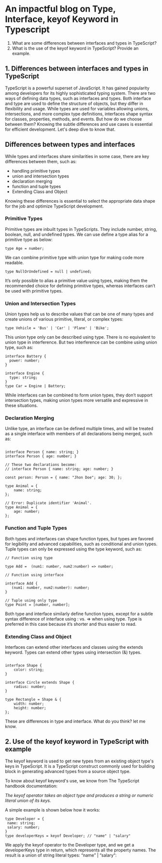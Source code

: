 # An impactful blog on Type, Interface, keyof Keyword in Typescript


1. What are some differences between interfaces and types in TypeScript?
2. What is the use of the keyof keyword in TypeScript? Provide an example.

## 1. Differences between interfaces and types in TypeScript

TypeScript is a powerful superset of JavaScript. It has gained popularity among developers for its highly sophisticated typing system. There are two ways of defining data types, such as interfaces and types. Both interface and type are used to define the structure of objects, but they differ in flexibility and usage. While types are used for variables allowing unions, intersections, and more complex type definitions, interfaces shape syntax for classes, properties, methods, and events. But how do we choose between them? Knowing the subtle differences and use cases is essential for efficient development. Let's deep dive to know that.

## Differences between types and interfaces
While types and interfaces share similarities in some case, there are key differences between them, such as:

- handling primitive types
- union and intersection types
- declaration merging
- function and tuple types
- Extending Class and Object

Knowing these differences is essential to select the appropriate data shape for the job and optimize TypeScript development.

### Primitive Types

Primitive types are inbuilt types in TypeScripts. They include number, string, boolean, null, and undefined types.
We can use define a type alias for a primitive type as below:

```
type Age = number;

```
We can combine primitive type with union type for making code more readable.

```
type NullOrUndefined = null | undefined;

```

It’s only possible to alias a primitive value using types, making them the recommended choice for defining primitive types, whereas interfaces can’t be used with primitive types.


### Union and Intersection Types

Union types help us to describe values that can be one of many types and create unions of various primitive, literal, or complex types:

```
type Vehicle = 'Bus' | 'Car' | 'Plane' | 'Bike';

```

This union type only can be described using type. There is no equivalent to union type in interference. But two interference can be combine using union type, such as:

```
interface Battery {
  power: number;
}

interface Engine {
  type: string;
}
type Car = Engine | Battery;

```

While interfaces can be combined to form union types, they don’t support intersection types, making union types more versatile and expressive in these situations.

### Declaration Merging

Unlike type, an interface can be defined multiple times, and will be treated as a single interface with members of all declarations being merged, such as:

```

interface Person { name: string; }
interface Person { age: number; }

// These two declarations become:
// interface Person { name: string; age: number; }

const person: Person = { name: "Jhon Doe"; age: 30; };

type Animal = {
    name: string;
};

// Error: Duplicate identifier 'Animal'.    
type Animal = { 
    age: number;
};

```

### Function and Tuple Types

Both types and interfaces can shape function types, but types are favored for legibility and advanced capabilities, such as conditional and union types. Tuple types can only be expressed using the type keyword, such as:

```
// Function using type

type Add =  (num1: number, num2:number) => number;

// Function using interface

interface Add {
   (num1: number, num2:number): number;
}

// Tuple using only type
type Point = [number, number];

```

Both type and interface similarly define function types, except for a subtle syntax difference of interface using : vs. => when using type. Type is preferred in this case because it’s shorter and thus easier to read.

### Extending Class and Object

Interfaces can extend other interfaces and classes using the extends keyword. Types can extend other types using intersection (&) types.

```

interface Shape {
    color: string;
}
    
interface Circle extends Shape {
    radius: number;
}
    
type Rectangle = Shape & {
    width: number;
    height: number;
};

```

These are differences in type and interface. What do you think? let me know.

## 2. Use of the keyof keyword in TypeScript with example

The keyof keyword is used to get new types from an existing object type's keys in TypeScript. It is a TypeScript construct commonly used for building block in generating advanced types from a source object type.

To know about keyof keyword's use, we know from The TypeScript handbook documentation:

*The keyof operator takes an object type and produces a string or numeric literal union of its keys.*

A simple example is shown below how it works:

```
type Developer = {
 name: string;
 salary: number;
} 
type developerKeys = keyof Developer; // "name" | "salary"

```
We apply the keyof operator to the Developer type, and we get a developerKeys type in return, which represents all the property names. The result is a union of string literal types: “name” | “salary“: